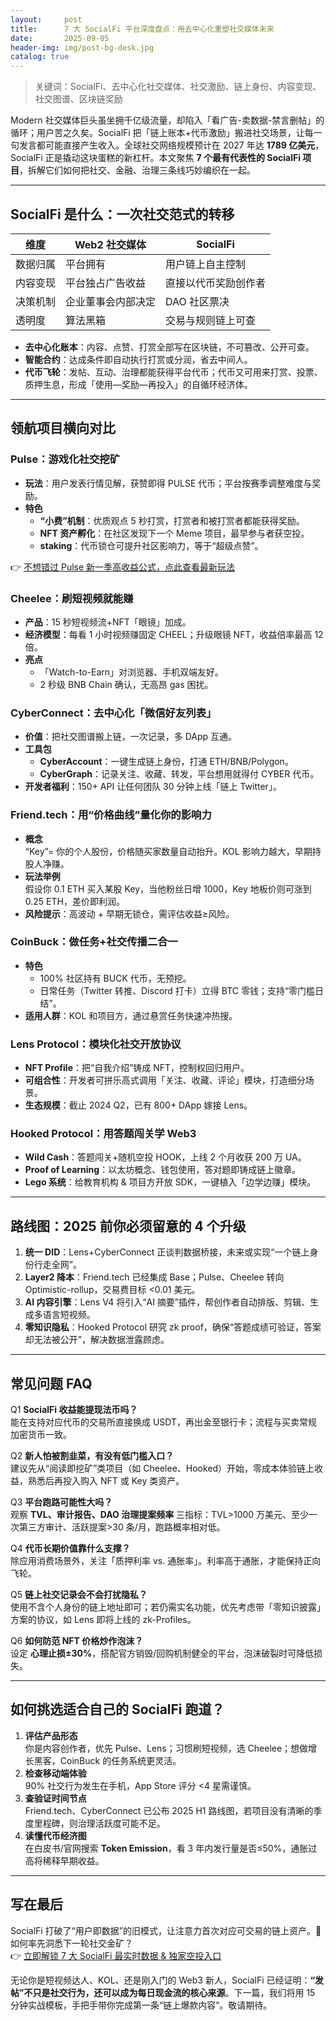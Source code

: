 ```yaml
---
layout:     post
title:      7 大 SocialFi 平台深度盘点：用去中心化重塑社交媒体未来
date:       2025-09-05
header-img: img/post-bg-desk.jpg
catalog: true
---
```


> 关键词：SocialFi、去中心化社交媒体、社交激励、链上身份、内容变现、社交图谱、区块链奖励

Modern 社交媒体巨头虽坐拥千亿级流量，却陷入「看广告-卖数据-禁言删帖」的循环；用户苦之久矣。SocialFi 把「链上账本+代币激励」搬进社交场景，让每一句发言都可能直接产生收入。全球社交网络规模预计在 2027 年达 **1789 亿美元**，SocialFi 正是撬动这块蛋糕的新杠杆。本文聚焦 **7 个最有代表性的 SocialFi 项目**，拆解它们如何把社交、金融、治理三条线巧妙编织在一起。

---

## SocialFi 是什么：一次社交范式的转移

| 维度 | Web2 社交媒体 | SocialFi |
|---|---|---|
| 数据归属 | 平台拥有 | 用户链上自主控制 |
| 内容变现 | 平台独占广告收益 | 直接以代币奖励创作者 |
| 决策机制 | 企业董事会内部决定 | DAO 社区票决 |
| 透明度 | 算法黑箱 | 交易与规则链上可查 |

- **去中心化账本**：内容、点赞、打赏全部写在区块链，不可篡改、公开可查。  
- **智能合约**：达成条件即自动执行打赏或分润，省去中间人。  
- **代币飞轮**：发帖、互动、治理都能获得平台代币；代币又可用来打赏、投票、质押生息，形成「使用—奖励—再投入」的自循环经济体。

---

## 领航项目横向对比

### Pulse：游戏化社交挖矿
- **玩法**：用户发表行情见解，获赞即得 PULSE 代币；平台按赛季调整难度与奖励。  
- **特色**  
  - **“小费”机制**：优质观点 5 秒打赏，打赏者和被打赏者都能获得奖励。  
  - **NFT 资产孵化**：在社区发现下一个 Meme 项目，最早参与者获空投。  
  - **staking**：代币锁仓可提升社区影响力，等于“超级点赞”。

👉 [不想错过 Pulse 新一季高收益公式，点此查看最新玩法](https://okxdog.com/)

### Cheelee：刷短视频就能赚
- **产品**：15 秒短视频流+NFT「眼镜」加成。  
- **经济模型**：每看 1 小时视频赚固定 CHEEL；升级眼镜 NFT，收益倍率最高 12 倍。  
- **亮点**  
  - 「Watch-to-Earn」对浏览器、手机双端友好。  
  - 2 秒级 BNB Chain 确认，无高昂 gas 困扰。

### CyberConnect：去中心化「微信好友列表」
- **价值**：把社交图谱搬上链，一次记录，多 DApp 互通。  
- **工具包**  
  - **CyberAccount**：一键生成链上身份，打通 ETH/BNB/Polygon。  
  - **CyberGraph**：记录关注、收藏、转发，平台想用就得付 CYBER 代币。  
- **开发者福利**：150+ API 让任何团队 30 分钟上线「链上 Twitter」。

### Friend.tech：用“价格曲线”量化你的影响力
- **概念**  
  “Key”= 你的个人股份，价格随买家数量自动抬升。KOL 影响力越大，早期持股人净赚。  
- **玩法举例**  
  假设你 0.1 ETH 买入某股 Key，当他粉丝日增 1000，Key 地板价则可涨到 0.25 ETH，差价即利润。  
- **风险提示**：高波动 + 早期无锁仓，需评估收益≥风险。

### CoinBuck：做任务+社交传播二合一
- **特色**  
  - 100% 社区持有 BUCK 代币，无预挖。  
  - 日常任务（Twitter 转推、Discord 打卡）立得 BTC 零钱；支持“零门槛日结”。  
- **适用人群**：KOL 和项目方，通过悬赏任务快速冲热搜。

### Lens Protocol：模块化社交开放协议
- **NFT Profile**：把“自我介绍”铸成 NFT，控制权回归用户。  
- **可组合性**：开发者可拼乐高式调用「关注、收藏、评论」模块，打造细分场景。  
- **生态规模**：截止 2024 Q2，已有 800+ DApp 嫁接 Lens。

### Hooked Protocol：用答题闯关学 Web3
- **Wild Cash**：答题闯关+随机空投 HOOK，上线 2 个月收获 200 万 UA。  
- **Proof of Learning**：以太坊概念、钱包使用，答对题即铸成链上徽章。  
- **Lego 系统**：给教育机构 & 项目方开放 SDK，一键植入「边学边赚」模块。

---

## 路线图：2025 前你必须留意的 4 个升级

1. **统一 DID**：Lens+CyberConnect 正谈判数据桥接，未来或实现“一个链上身份行走全网”。  
2. **Layer2 降本**：Friend.tech 已经集成 Base；Pulse、Cheelee 转向 Optimistic-rollup，交易费目标 <0.01 美元。  
3. **AI 内容引擎**：Lens V4 将引入“AI 摘要”插件，帮创作者自动排版、剪辑、生成多语言短视频。  
4. **零知识隐私**：Hooked Protocol 研究 zk proof，确保“答题成绩可验证，答案却无法被公开”，解决数据泄露顾虑。

---

## 常见问题 FAQ

Q1 **SocialFi 收益能提现法币吗？**  
能在支持对应代币的交易所直接换成 USDT，再出金至银行卡；流程与买卖常规加密货币一致。

Q2 **新人怕被割韭菜，有没有低门槛入口？**  
建议先从“阅读即挖矿”类项目（如 Cheelee、Hooked）开始，零成本体验链上收益，熟悉后再投入购入 NFT 或 Key 类资产。

Q3 **平台跑路可能性大吗？**  
观察 **TVL、审计报告、DAO 治理提案频率** 三指标：TVL>1000 万美元、至少一次第三方审计、活跃提案>30 条/月，跑路概率相对低。

Q4 **代币长期价值靠什么支撑？**  
除应用消费场景外，关注「质押利率 vs. 通胀率」。利率高于通胀，才能保持正向飞轮。

Q5 **链上社交记录会不会打扰隐私？**  
使用不含个人身份的链上地址即可；若仍需实名功能，优先考虑带「零知识披露」方案的协议，如 Lens 即将上线的 zk-Profiles。

Q6 **如何防范 NFT 价格炒作泡沫？**  
设定 **心理止损±30%**，搭配官方销毁/回购机制健全的平台，泡沫破裂时可降低损失。

---

## 如何挑选适合自己的 SocialFi 跑道？

1. **评估产品形态**  
   你是内容创作者，优先 Pulse、Lens；习惯刷短视频，选 Cheelee；想做增长黑客，CoinBuck 的任务系统更灵活。  
2. **检查移动端体验**  
   90% 社交行为发生在手机，App Store 评分 <4 星需谨慎。  
3. **查验证时间节点**  
   Friend.tech、CyberConnect 已公布 2025 H1 路线图，若项目没有清晰的季度里程碑，则治理活跃度可能不足。  
4. **读懂代币经济图**  
   在白皮书/官网搜索 **Token Emission**，看 3 年内发行量是否≤50%，通胀过高将稀释早期收益。

---

## 写在最后

SocialFi 打破了“用户即数据”的旧模式，让注意力首次对应可交易的链上资产。👀 如何率先洞悉下一轮社交金矿？  
👉 [立即解锁 7 大 SocialFi 最实时数据 & 独家空投入口](https://okxdog.com/)

无论你是短视频达人、KOL、还是刚入门的 Web3 新人，SocialFi 已经证明：**“发帖”不只是社交行为，还可以成为每日现金流的核心来源**。下一篇，我们将用 15 分钟实战模板，手把手带你完成第一条“链上爆款内容”。敬请期待。